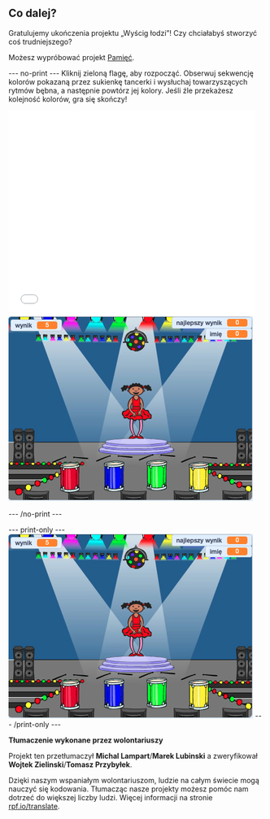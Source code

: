 ## Co dalej?

Gratulujemy ukończenia projektu „Wyścig łodzi”! Czy chciałabyś stworzyć coś trudniejszego?

Możesz wypróbować projekt [Pamięć](https://projects.raspberrypi.org/pl-PL/projects/memory?utm_source=pathway&utm_medium=whatnext&utm_campaign=projects).

--- no-print --- Kliknij zieloną flagę, aby rozpocząć. Obserwuj sekwencję kolorów pokazaną przez sukienkę tancerki i wysłuchaj towarzyszących rytmów bębna, a następnie powtórz jej kolory. Jeśli źle przekażesz kolejność kolorów, gra się skończy!

<div class="scratch-preview">
  <iframe allowtransparency="true" width="485" height="402" src="//scratch.mit.edu/projects/embed/284452634/?autostart=false" frameborder="0" allowfullscreen scrolling="no" mark="crwd-mark"></iframe> <img src="images/memory-screenshot.png" />
</div>

--- /no-print ---

--- print-only --- ![screenshot of finished game](images/memory-screenshot.png) --- /print-only ---


**Tłumaczenie wykonane przez wolontariuszy**

Projekt ten przetłumaczył **Michal Lampart**/**Marek Lubinski** a zweryfikował **Wojtek Zielinski**/**Tomasz Przybyłek**.

Dzięki naszym wspaniałym wolontariuszom, ludzie na całym świecie mogą nauczyć się kodowania. Tłumacząc nasze projekty możesz pomóc nam dotrzeć do większej liczby ludzi. Więcej informacji na stronie [rpf.io/translate](https://rpf.io/translate).